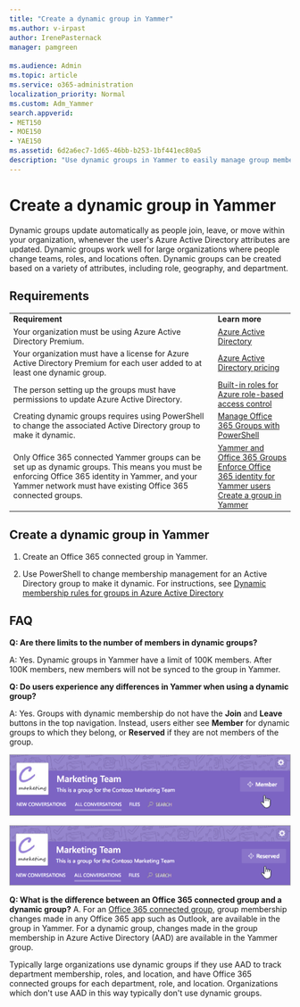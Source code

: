 ```yaml
---
title: "Create a dynamic group in Yammer"
ms.author: v-irpast
author: IrenePasternack
manager: pamgreen

ms.audience: Admin
ms.topic: article
ms.service: o365-administration
localization_priority: Normal
ms.custom: Adm_Yammer
search.appverid:
- MET150
- MOE150
- YAE150
ms.assetid: 6d2a6ec7-1d65-46bb-b253-1bf441ec80a5
description: "Use dynamic groups in Yammer to easily manage group membership through Active Directory."
---
```


# Create a dynamic group in Yammer

Dynamic groups update automatically as people join, leave, or move within your organization, whenever the user's Azure Active Directory attributes are updated. Dynamic groups work well for large organizations where people change teams, roles, and locations often. Dynamic groups can be created based on a variety of attributes, including role, geography, and department. 
  
## ﻿Requirements

|||
|:-----|:-----|
|**Requirement** <br/> |**Learn more** <br/> |
|Your organization must be using Azure Active Directory Premium.  <br/> |[Azure Active Directory](https://go.microsoft.com/fwlink/?linkId=869572) <br/> |
|Your organization must have a license for Azure Active Directory Premium for each user added to at least one dynamic group.  <br/> |[Azure Active Directory pricing](https://go.microsoft.com/fwlink/?linkId=869572) <br/> |
|The person setting up the groups must have permissions to update Azure Active Directory.  <br/> |[Built-in roles for Azure role-based access control](https://go.microsoft.com/fwlink/?linkId=869570) <br/> |
|Creating dynamic groups requires using PowerShell to change the associated Active Directory group to make it dynamic.  <br/> |[Manage Office 365 Groups with PowerShell](https://support.office.com/article/aeb669aa-1770-4537-9de2-a82ac11b0540) <br/> |
|Only Office 365 connected Yammer groups can be set up as dynamic groups. This means you must be enforcing Office 365 identity in Yammer, and your Yammer network must have existing Office 365 connected groups.  <br/> |[Yammer and Office 365 Groups](yammer-and-office-365-groups.md) <br/> [Enforce Office 365 identity for Yammer users](../configure-your-yammer-network/enforce-office-365-identity.md) <br/> [Create a group in Yammer](https://support.office.com/article/b407af4f-9a58-4b12-b43e-afbb1b07c889) <br/> |
   
## Create a dynamic group in Yammer

1. Create an Office 365 connected group in Yammer. 
    
2. Use PowerShell to change membership management for an Active Directory group to make it dynamic. For instructions, see [Dynamic membership rules for groups in Azure Active Directory](https://go.microsoft.com/fwlink/?linkId=869529)
    
## FAQ

 **Q: Are there limits to the number of members in dynamic groups?**
  
A: Yes. Dynamic groups in Yammer have a limit of 100K members. After 100K members, new members will not be synced to the group in Yammer.
  
 **Q: Do users experience any differences in Yammer when using a dynamic group?**
  
A: Yes. Groups with dynamic membership do not have the **Join** and **Leave** buttons in the top navigation. Instead, users either see **Member** for dynamic groups to which they belong, or **Reserved** if they are not members of the group. 
  
![Top navigation for dynamic groups that you are a member of](../media/9d0bb1db-2575-4bb9-bd02-869a05a7cc89.png)
  
![Top navigation for dynamic groups that you are not a member of](../media/d1d48f64-896e-466d-96f8-007f36188991.png)

**Q: What is the difference between an Office 365 connected group and a dynamic group?**
A. For an [Office 365 connected group](yammer-and-office-365-groups.md), group membership changes made in any Office 365 app such as Outlook, are available in the group in Yammer. For a dynamic group, changes made in the group membership in Azure Active Directory (AAD) are available in the Yammer group. 

Typically large organizations use dynamic groups if they use AAD to track department membership, roles, and location, and have Office 365 connected groups for each department, role, and location. Organizations which don't use AAD in this way typically don't use dynamic groups.